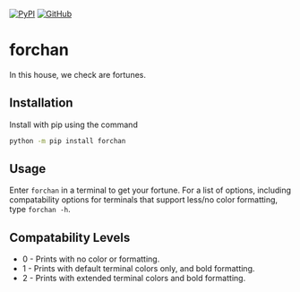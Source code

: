 [![PyPI](https://img.shields.io/badge/PyPI-v1.1.1-blue.svg)](https://pypi.org/project/forchan/) [![GitHub](https://img.shields.io/badge/GitHub-v1.1.-purple.svg)](https://github.com/ganelonhb/forchan)

# forchan

In this house, we check are fortunes.

## Installation

Install with pip using the command

```bash
python -m pip install forchan
```

## Usage

Enter `forchan` in a terminal to get your fortune. For a list of options, including
compatability options for terminals that support less/no color formatting, type `forchan -h`.

## Compatability Levels

* 0 - Prints with no color or formatting.
* 1 - Prints with default terminal colors only, and bold formatting.
* 2 - Prints with extended terminal colors and bold formatting.
